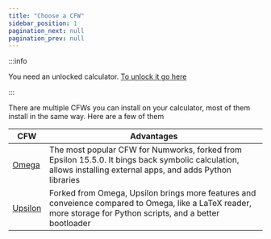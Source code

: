 ```yaml
---
title: "Choose a CFW"
sidebar_position: 1
pagination_next: null
pagination_prev: null
---
```


:::info

You need an unlocked calculator. [To unlock it go here](../intro)

:::

There are multiple CFWs you can install on your calculator, most of them install in the same way. Here are a few of them

| CFW                | Advantages                                                                                                                                                      |
|--------------------|-----------------------------------------------------------------------------------------------------------------------------------------------------------------|
| [Omega](/docs/cfw/omega)     | The most popular CFW for Numworks, forked from Epsilon 15.5.0. It bings back symbolic calculation, allows installing external apps, and adds Python libraries   |
| [Upsilon](/docs/cfw/upsilon) | Forked from Omega, Upsilon brings more features and conveience compared to Omega, like a LaTeX reader, more storage for Python scripts, and a better bootloader |
